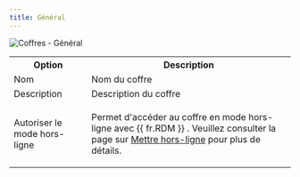 ```yaml
---
title: Général
---
```

![Coffres - Général](https://webdevolutions.azureedge.net/docs/fr/server/ServerOp8065.png) 

<table>
	<tr>
		<th>
Option 
		</th>
		<th>
Description 
		</th>
	</tr>
	<tr>
		<td>
Nom 
		</td>
		<td>
Nom du coffre 
		</td>
	</tr>
	<tr>
		<td>
Description 
		</td>
		<td>
Description du coffre 
		</td>
	</tr>
	<tr>
		<td>
Autoriser le mode hors-ligne 
		</td>
		<td>
		
Permet d'accéder au coffre en mode hors-ligne avec {{ fr.RDM }} . Veuillez consulter la page sur [Mettre hors-ligne](https://helprdm.devolutions.net/fr/datasource_offline.html) pour plus de détails. 
		</td>
	</tr>
</table>


